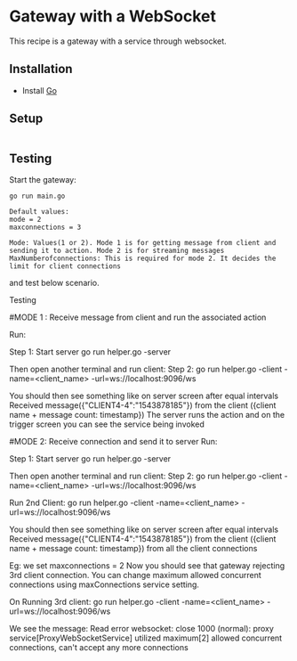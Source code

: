 # Gateway with a WebSocket
This recipe is a gateway with a service through websocket.

## Installation
* Install [Go](https://golang.org/)

## Setup
```

```

## Testing
Start the gateway:
```
go run main.go

Default values:
mode = 2
maxconnections = 3

Mode: Values(1 or 2). Mode 1 is for getting message from client and sending it to action. Mode 2 is for streaming messages
MaxNumberofconnections: This is required for mode 2. It decides the limit for client connections
```
and test below scenario.


Testing

#MODE 1 : Receive message from client and run the associated action

Run:

Step 1: Start server
go run helper.go -server

Then open another terminal and run client:
Step 2:
go run helper.go -client -name=<client_name> -url=ws://localhost:9096/ws


You should then see something like on server screen after equal intervals
Received message({"CLIENT4-4":"1543878185"}) from the client ({client name + message count: timestamp})
The server runs the action and on the trigger screen you can see the service being invoked


#MODE 2: Receive connection and send it to server
Run:

Step 1: Start server
go run helper.go -server

Then open another terminal and run client:
Step 2:
go run helper.go -client -name=<client_name> -url=ws://localhost:9096/ws

Run 2nd Client:
go run helper.go -client -name=<client_name> -url=ws://localhost:9096/ws

You should then see something like on server screen after equal intervals
Received message({"CLIENT4-4":"1543878185"}) from the client ({client name + message count: timestamp})
from all the client connections

Eg: we set maxconnections = 2
Now you should see that gateway rejecting 3rd client connection.
You can change maximum allowed concurrent connections using maxConnections service setting.

On Running 3rd client:
go run helper.go -client -name=<client_name> -url=ws://localhost:9096/ws

We see the message:
Read error websocket: close 1000 (normal): proxy service[ProxyWebSocketService] utilized maximum[2]
allowed concurrent connections, can't accept any more connections